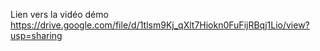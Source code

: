 Lien vers la vidéo démo
https://drive.google.com/file/d/1tlsm9Kj_qXlt7Hiokn0FuFijRBqj1Lio/view?usp=sharing 